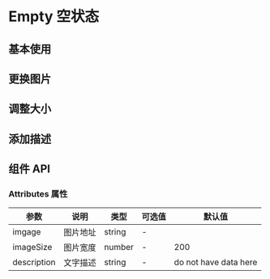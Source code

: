
# Empty 空状态

## 基本使用

<preview path="../demos/empty/empty-1.vue" title="基本使用" description=" "></preview>

## 更换图片

<preview path="../demos/empty/empty-3.vue" title="更换图片" description=" "></preview>

## 调整大小

<preview path="../demos/empty/empty-4.vue" title="调整大小" description=" "></preview>

## 添加描述

<preview path="../demos/empty/empty-2.vue" title="添加描述" description=" "></preview>


## 组件 API

### Attributes 属性

| 参数 | 说明 | 类型 | 可选值 | 默认值 |
|  ----  | ----  | ----  | ----  | ----  |
|  imgage  | 图片地址  | string  |- |  |
|  imageSize | 图片宽度 | number | - | 200 |
|  description | 文字描述 | string |-  | do not have data here |

